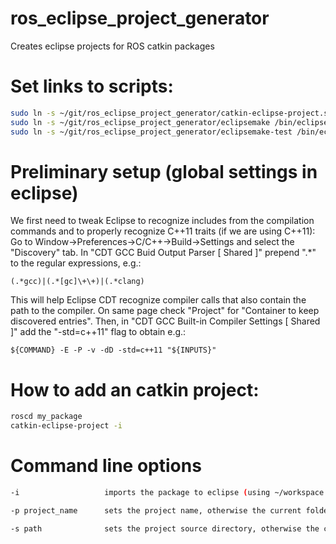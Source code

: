ros_eclipse_project_generator
=============================

Creates eclipse projects for ROS catkin packages

Set links to scripts:
=
```bash
sudo ln -s ~/git/ros_eclipse_project_generator/catkin-eclipse-project.sh /bin/catkin-eclipse-project
sudo ln -s ~/git/ros_eclipse_project_generator/eclipsemake /bin/eclipsemake
sudo ln -s ~/git/ros_eclipse_project_generator/eclipsemake-test /bin/eclipsemake-test
```

Preliminary setup (global settings in eclipse)
=
We first need to tweak Eclipse to recognize includes from the compilation commands and to properly recognize C++11 traits (if we are using C++11): Go to Window->Preferences->C/C++->Build->Settings and select the "Discovery" tab. In "CDT GCC Buid Output Parser [ Shared ]" prepend ".*" to the regular expressions, e.g.:
```
(.*gcc)|(.*[gc]\+\+)|(.*clang)
```
This will help Eclipse CDT recognize compiler calls that also contain the path to the compiler. On same page check "Project" for "Container to keep discovered entries". Then, in "CDT GCC Built-in Compiler Settings [ Shared ]" add the "-std=c++11" flag to obtain e.g.:
```
${COMMAND} -E -P -v -dD -std=c++11 "${INPUTS}"
```


How to add an catkin project:
=
```bash
roscd my_package
catkin-eclipse-project -i
```

Command line options
=
 ```bash
-i                   imports the package to eclipse (using ~/workspace as eclipse workspace)

-p project_name      sets the project name, otherwise the current folder name is proposed

-s path              sets the project source directory, otherwise the current directory is used
 ```
 
